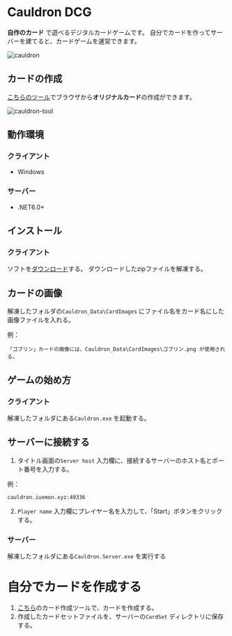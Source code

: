 # Cauldron DCG

**自作のカード** で遊べるデジタルカードゲームです。
自分でカードを作ってサーバーを建てると、カードゲームを運営できます。

![cauldron](https://user-images.githubusercontent.com/12682383/120923543-158b8e80-c70a-11eb-8926-dcc117fac5c8.png)

## カードの作成

[こちらのツール](https://iuemon83.github.io/Cauldron.Editor/cardset)でブラウザから**オリジナルカード**の作成ができます。

![cauldron-tool](https://user-images.githubusercontent.com/12682383/120923636-98144e00-c70a-11eb-8f35-7a02b66a550b.png)

## 動作環境

### クライアント
* Windows

### サーバー

* .NET6.0+

## インストール

### クライアント

ソフトを[ダウンロード](https://cauldron.iuemon.xyz/downloads/cauldron_client.zip)する。
ダウンロードしたzipファイルを解凍する。

## カードの画像
解凍したフォルダの`Cauldron_Data\CardImages` にファイル名をカード名にした画像ファイルを入れる。

例：
```
「ゴブリン」カードの画像には、Cauldron_Data\CardImages\ゴブリン.png が使用される。
```

## ゲームの始め方

### クライアント

解凍したフォルダにある`Cauldron.exe` を起動する。

## サーバーに接続する

1. タイトル画面の`Server host` 入力欄に、接続するサーバーのホスト名とポート番号を入力する。

例：
```
cauldron.iuemon.xyz:49336
```

2. `Player name` 入力欄にプレイヤー名を入力して、「Start」ボタンをクリックする。

### サーバー

解凍したフォルダにある`Cauldron.Server.exe` を実行する


# 自分でカードを作成する

1. [こちら](https://iuemon83.github.io/Cauldron.Editor/cardset)のカード作成ツールで、カードを作成する。
1. 作成したカードセットファイルを、サーバーの`CardSet` ディレクトリに保存する。
